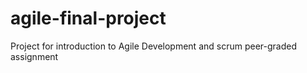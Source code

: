 # agile-final-project
Project for introduction to Agile Development and scrum peer-graded assignment

